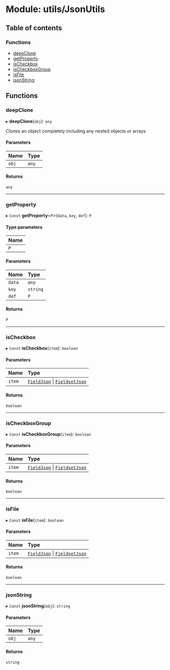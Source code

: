 # Module: utils/JsonUtils

## Table of contents

### Functions

- [deepClone](utils_JsonUtils.md#deepclone)
- [getProperty](utils_JsonUtils.md#getproperty)
- [isCheckbox](utils_JsonUtils.md#ischeckbox)
- [isCheckboxGroup](utils_JsonUtils.md#ischeckboxgroup)
- [isFile](utils_JsonUtils.md#isfile)
- [jsonString](utils_JsonUtils.md#jsonstring)

## Functions

### deepClone

▸ **deepClone**(`obj`): `any`

Clones an object completely including any nested objects or arrays

#### Parameters

| Name | Type |
| :------ | :------ |
| `obj` | `any` |

#### Returns

`any`

___

### getProperty

▸ `Const` **getProperty**<`P`\>(`data`, `key`, `def`): `P`

#### Type parameters

| Name |
| :------ |
| `P` |

#### Parameters

| Name | Type |
| :------ | :------ |
| `data` | `any` |
| `key` | `string` |
| `def` | `P` |

#### Returns

`P`

___

### isCheckbox

▸ `Const` **isCheckbox**(`item`): `boolean`

#### Parameters

| Name | Type |
| :------ | :------ |
| `item` | [`FieldJson`](types_Json.md#fieldjson) \| [`FieldsetJson`](types_Json.md#fieldsetjson) |

#### Returns

`boolean`

___

### isCheckboxGroup

▸ `Const` **isCheckboxGroup**(`item`): `boolean`

#### Parameters

| Name | Type |
| :------ | :------ |
| `item` | [`FieldJson`](types_Json.md#fieldjson) \| [`FieldsetJson`](types_Json.md#fieldsetjson) |

#### Returns

`boolean`

___

### isFile

▸ `Const` **isFile**(`item`): `boolean`

#### Parameters

| Name | Type |
| :------ | :------ |
| `item` | [`FieldJson`](types_Json.md#fieldjson) \| [`FieldsetJson`](types_Json.md#fieldsetjson) |

#### Returns

`boolean`

___

### jsonString

▸ `Const` **jsonString**(`obj`): `string`

#### Parameters

| Name | Type |
| :------ | :------ |
| `obj` | `any` |

#### Returns

`string`
